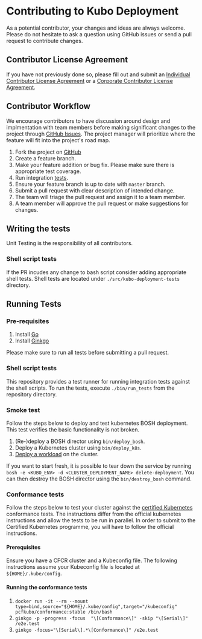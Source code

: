 # Contributing to Kubo Deployment

As a potential contributor, your changes and ideas are always welcome. Please do not hesitate to ask a question using GitHub issues or send a pull request to contribute changes.

## Contributor License Agreement
If you have not previously done so, please fill out and submit an [Individual Contributor License Agreement](https://www.cloudfoundry.org/governance/cff_individual_cla/) or a [Corporate Contributor License Agreement](https://www.cloudfoundry.org/governance/cff_corporate_cla/).

## Contributor Workflow
We encourage contributors to have discussion around design and implmentation with team members before making significant changes to the project through [GitHub Issues](https://github.com/cloudfoundry-incubator/kubo-deployment/issues). The project manager will prioritize where the feature will fit into the project's road map.

1. Fork the project on [GitHub](https://github.com/cloudfoundry-incubator/kubo-deployment)
1. Create a feature branch.
1. Make your feature addition or bug fix. Please make sure there is appropriate test coverage.
1. Run integration [tests](#running-integration-tests).
1. Ensure your feature branch is up to date with `master` branch.
1. Submit a pull request with clear description of intended change.
1. The team will triage the pull request and assign it to a team member.
1. A team member will approve the pull request or make suggestions for changes.

## Writing the tests

Unit Testing is the responsibility of all contributors.

### Shell script tests

If the PR incudes any change to bash script consider adding appropriate shell tests. Shell tests are located under `./src/kubo-deployment-tests` directory.

## Running Tests
### Pre-requisites

1. Install [Go](https://golang.org/doc/install)
1. Install [Ginkgo](https://onsi.github.io/ginkgo/)

Please make sure to run all tests before submitting a pull request.

### Shell script tests

This repository provides a test runner for running integration tests against the shell scripts. To run the tests, execute `./bin/run_tests` from the repository directory.

### Smoke test

Follow the steps below to deploy and test kubernetes BOSH deployment. This test verifies the basic functionality is not broken.

1. (Re-)deploy a BOSH director using `bin/deploy_bosh`.
1. Deploy a Kubernetes cluster using `bin/deploy_k8s`.
1. [Deploy a workload](https://kubernetes.io/docs/tasks/run-application/run-stateless-application-deployment/) on the cluster.

If you want to start fresh, it is possible to tear down the service by running `bosh -e <KUBO_ENV> -d <CLUSTER_DEPLOYMENT_NAME> delete-deployment`. You can then destroy the BOSH director using the `bin/destroy_bosh` command.

### Conformance tests

Follow the steps below to test your cluster against the [certified Kubernetes](https://github.com/cncf/k8s-conformance) conformance tests.  The instructions differ from the official kubernetes instructions and allow the tests to be run in parallel.  In order to submit to the Certified Kubernetes programme, you will have to follow the official instructions.

#### Prerequisites

Ensure you have a CFCR cluster and a Kubeconfig file.  The following instructions assume your Kubeconfig file is located at `${HOME}/.kube/config`.

#### Running the conformance tests

1. `docker run -it --rm --mount type=bind,source="${HOME}/.kube/config",target="/kubeconfig" pcfkubo/conformance:stable /bin/bash`
1. `ginkgo -p -progress -focus  "\[Conformance\]" -skip "\[Serial\]" /e2e.test`
1. `ginkgo -focus="\[Serial\].*\[Conformance\]" /e2e.test`

